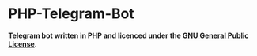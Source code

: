 # PHP-Telegram-Bot

**Telegram bot written in PHP and licenced under the [GNU General Public License](https://github.com/M4-x/PHP-Telegram-Bot/blob/master/LICENSE)**.
